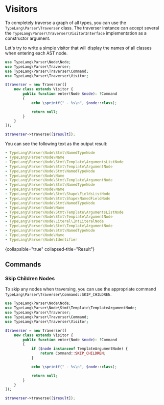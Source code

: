 # Visitors

<primary-label ref="component"/>
<show-structure for="chapter" depth="2"/>

To completely traverse a graph of all types, you can use the
`TypeLang\Parser\Traverser` class. The traverser instance can accept several
the `TypeLang\Parser\Traverser\VisitorInterface` implementation as a constructor
argument.

Let's try to write a simple visitor that will display the names of all classes
when entering each AST node.

```php
use TypeLang\Parser\Node\Node;
use TypeLang\Parser\Traverser;
use TypeLang\Parser\Traverser\Command;
use TypeLang\Parser\Traverser\Visitor;

$traverser = new Traverser([
    new class extends Visitor {
        public function enter(Node $node): ?Command
        {
            echo \sprintf(" - %s\n", $node::class);

            return null;
        }
    }
]);

$traverser->traverse([$result]);
```

You can see the following text as the output result:

```yaml
- TypeLang\Parser\Node\Stmt\NamedTypeNode
- TypeLang\Parser\Node\Name
- TypeLang\Parser\Node\Stmt\Template\ArgumentsListNode
- TypeLang\Parser\Node\Stmt\Template\ArgumentNode
- TypeLang\Parser\Node\Stmt\NamedTypeNode
- TypeLang\Parser\Node\Name
- TypeLang\Parser\Node\Stmt\Template\ArgumentNode
- TypeLang\Parser\Node\Stmt\NamedTypeNode
- TypeLang\Parser\Node\Name
- TypeLang\Parser\Node\Stmt\Shape\FieldsListNode
- TypeLang\Parser\Node\Stmt\Shape\NamedFieldNode
- TypeLang\Parser\Node\Stmt\NamedTypeNode
- TypeLang\Parser\Node\Name
- TypeLang\Parser\Node\Stmt\Template\ArgumentsListNode
- TypeLang\Parser\Node\Stmt\Template\ArgumentNode
- TypeLang\Parser\Node\Literal\IntLiteralNode
- TypeLang\Parser\Node\Stmt\Template\ArgumentNode
- TypeLang\Parser\Node\Stmt\NamedTypeNode
- TypeLang\Parser\Node\Name
- TypeLang\Parser\Node\Identifier
```
{collapsible="true" collapsed-title="Result"}

## Commands

### Skip Children Nodes

To skip any nodes when traversing, you can use the appropriate
command `TypeLang\Parser\Traverser\Command::SKIP_CHILDREN`.

```php
use TypeLang\Parser\Node\Node;
use TypeLang\Parser\Node\Stmt\Template\TemplateArgumentNode;
use TypeLang\Parser\Traverser;
use TypeLang\Parser\Traverser\Command;
use TypeLang\Parser\Traverser\Visitor;

$traverser = new Traverser([
    new class extends Visitor {
        public function enter(Node $node): ?Command
        {
            if ($node instanceof TemplateArgumentNode) {
                return Command::SKIP_CHILDREN;
            }

            echo \sprintf(" - %s\n", $node::class);

            return null;
        }
    }
]);

$traverser->traverse([$result]);
```
